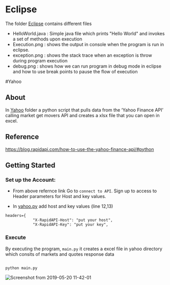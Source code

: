 # Eclipse

  The folder [Eclipse](https://github.com/Bhanuvadlamudi/kaggle/tree/master/eclipse) contains different files

- HelloWorld.java : Simple java file which prints "Hello World" and invokes a set of methods upon execution
- Execution.png : shows the output in console when the program is run in eclipse.
- exception.png : shows the stack trace when an exception is throw during program execution
- debug.png   : shows how we can run program in debug mode in eclipse and how to use break points to pause the flow of execution 


#Yahoo

## About 

In [Yahoo](https://github.com/Bhanuvadlamudi/kaggle/tree/master/yahoo) folder a python script that pulls data from the ‘Yahoo Finance API’ calling market get
movers API and creates a xlsx file that you can open in excel.

## Reference

https://blog.rapidapi.com/how-to-use-the-yahoo-finance-api/#python

## Getting Started

### Set up the Account:

- From above refernce link Go to `connect to API`. Sign up to access to Header parameters for Host and key values. 

- In [yahoo.py](https://github.com/Bhanuvadlamudi/kaggle/blob/master/yahoo/yahoo.py) add host and key values (line 12,13)

```shell 
headers={
    		"X-RapidAPI-Host": "put your host",
    		"X-RapidAPI-Key": "put your key",

```

### Execute 

By executing the program, `main.py`  it creates a excel file in yahoo directory which consits of markets and quotes response data 

``` shell

python main.py
```

![Screenshot from 2019-05-20 11-42-01](https://user-images.githubusercontent.com/20710319/58034380-77153c00-7af4-11e9-9dbc-d87c21de4613.png)



